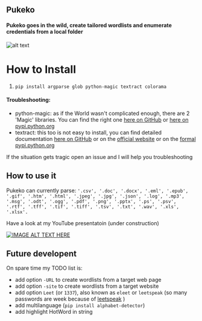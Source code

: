 ## Pukeko
#### Pukeko goes in the wild, create tailored wordlists and enumerate credentials from a local folder
 
![alt text](http://www.gisbornespecials.co.nz/assets/ZOO/ZOO-Pukeko-800461.jpg)

How to Install
======

1) `pip install argparse glob python-magic textract colorama`

#### Troubleshooting:

- python-magic: as if the World wasn't complicated enough, there are 2 'Magic' libraries. You can find the right one [here on GitHub](https://github.com/ahupp/python-magic) or [here on pypi.python.org](https://pypi.python.org/pypi/python-magic/)
- textract: this too is not easy to install, you can find detailed documentation [here on GitHub](https://github.com/deanmalmgren/textract) or on the [official website](https://textract.readthedocs.io/en/stable/index.html) or on the [formal pypi.python.org](https://pypi.python.org/pypi/textract) 

If the situation gets tragic open an issue and I will help you troubleshooting 

How to use it 
------

Pukeko can currently parse: `'.csv', '.doc', '.docx', '.eml', '.epub', '.gif', '.htm', '.html', '.jpeg', '.jpg', '.json', '.log', '.mp3', '.msg', '.odt', '.ogg', '.pdf', '.png', '.pptx', '.ps', '.psv', '.rtf', '.tff', '.tif', '.tiff', '.tsv', '.txt', '.wav', '.xls', '.xlsx'.`

Have a look at my YouTube presentatoin (under construction)

[![IMAGE ALT TEXT HERE](https://github.com/francesco1119/Pukeko/blob/master/Capture.PNG?raw=true)](https://youtu.be/CD1zNNGDrUQ)

Future developent
------
On spare time my TODO list is:

* add option `-URL` to create wordlists from a target web page
* add option `-site` to create wordlists from a target website
* add option `Leet` (or `1337`), also known as `eleet` or `leetspeak` (so many passwords are week because of  [leetspeak](https://optimwise.com/passwords-with-simple-character-substitution-are-weak/) )
* add multilanguage (`pip install alphabet-detector`)
* add highlight HotWord in string

